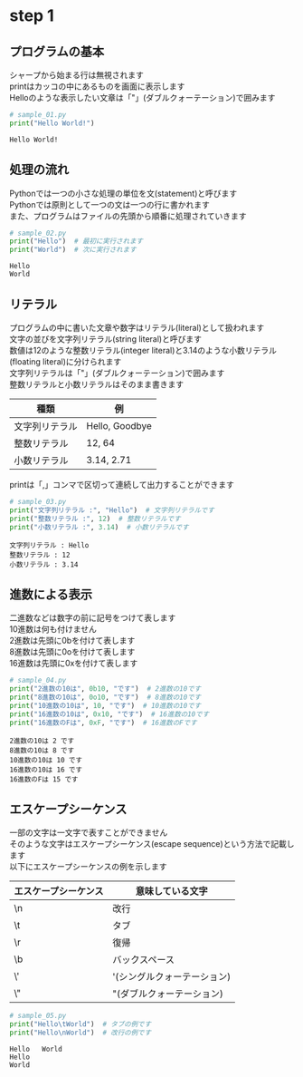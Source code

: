 # step 1

## プログラムの基本

シャープから始まる行は無視されます  
printはカッコの中にあるものを画面に表示します  
Helloのような表示したい文章は「"」(ダブルクォーテーション)で囲みます  

```python
# sample_01.py
print("Hello World!")
```

```text
Hello World!
```

## 処理の流れ

Pythonでは一つの小さな処理の単位を文(statement)と呼びます  
Pythonでは原則として一つの文は一つの行に書かれます  
また、プログラムはファイルの先頭から順番に処理されていきます  

```python
# sample_02.py
print("Hello")  # 最初に実行されます
print("World")  # 次に実行されます
```

```text
Hello
World
```

## リテラル

プログラムの中に書いた文章や数字はリテラル(literal)として扱われます  
文字の並びを文字列リテラル(string literal)と呼びます  
数値は12のような整数リテラル(integer literal)と3.14のような小数リテラル(floating literal)に分けられます  
文字列リテラルは「"」(ダブルクォーテーション)で囲みます  
整数リテラルと小数リテラルはそのまま書きます  

| 種類 | 例 |
| --- | --- |
| 文字列リテラル | Hello, Goodbye |
| 整数リテラル | 12, 64 |
| 小数リテラル | 3.14, 2.71 |

printは「,」コンマで区切って連続して出力することができます  

```python
# sample_03.py
print("文字列リテラル :", "Hello")  # 文字列リテラルです
print("整数リテラル :", 12)  # 整数リテラルです
print("小数リテラル :", 3.14)  # 小数リテラルです
```

```text
文字列リテラル : Hello
整数リテラル : 12
小数リテラル : 3.14
```

## 進数による表示

二進数などは数字の前に記号をつけて表します  
10進数は何も付けません  
2進数は先頭に0bを付けて表します  
8進数は先頭に0oを付けて表します  
16進数は先頭に0xを付けて表します   

```python
# sample_04.py
print("2進数の10は", 0b10, "です")  # 2進数の10です
print("8進数の10は", 0o10, "です")  # 8進数の10です
print("10進数の10は", 10, "です")  # 10進数の10です
print("16進数の10は", 0x10, "です")  # 16進数の10です
print("16進数のFは", 0xF, "です")  # 16進数のFです
```

```text
2進数の10は 2 です
8進数の10は 8 です
10進数の10は 10 です
16進数の10は 16 です
16進数のFは 15 です
```

## エスケープシーケンス

一部の文字は一文字で表すことができません  
そのような文字はエスケープシーケンス(escape sequence)という方法で記載します  
以下にエスケープシーケンスの例を示します  

| エスケープシーケンス | 意味している文字 |
| --- | --- |
| \\n | 改行 |
| \\t | タブ |
| \\r | 復帰 |
| \\b | バックスペース |
| \\' | '(シングルクォーテーション) |
| \\" | "(ダブルクォーテーション) |

```python
# sample_05.py
print("Hello\tWorld")  # タブの例です
print("Hello\nWorld")  # 改行の例です
```

```text
Hello	World
Hello
World
```
